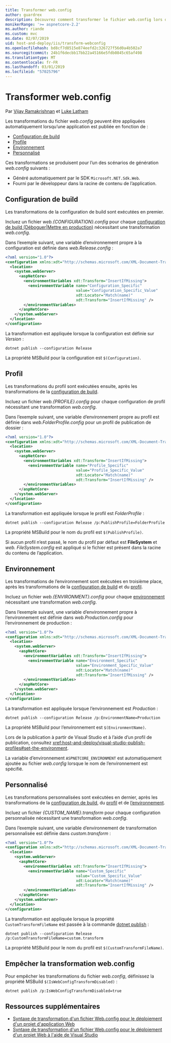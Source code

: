 ```yaml
---
title: Transformer web.config
author: guardrex
description: Découvrez comment transformer le fichier web.config lors de la publication d’une application ASP.NET Core.
monikerRange: '>= aspnetcore-2.2'
ms.author: riande
ms.custom: mvc
ms.date: 02/07/2019
uid: host-and-deploy/iis/transform-webconfig
ms.openlocfilehash: bd8cf7d8515e874eefd2c326727f56d0a4b502a7
ms.sourcegitcommit: 24b1f6decbb17bb22a45166e5fdb0845c65af498
ms.translationtype: MT
ms.contentlocale: fr-FR
ms.lasthandoff: 03/01/2019
ms.locfileid: "57025796"
---
```

# <a name="transform-webconfig"></a>Transformer web.config

Par [Vijay Ramakrishnan](https://github.com/vijayrkn) et [Luke Latham](https://github.com/guardrex)

Les transformations du fichier *web.config* peuvent être appliquées automatiquement lorsqu’une application est publiée en fonction de :

* [Configuration de build](#build-configuration)
* [Profile](#profile)
* [Environnement](#environment)
* [Personnalisé](#custom)

Ces transformations se produisent pour l’un des scénarios de génération *web.config* suivants :

* Généré automatiquement par le SDK `Microsoft.NET.Sdk.Web`.
* Fourni par le développeur dans la racine de contenu de l’application.

## <a name="build-configuration"></a>Configuration de build

Les transformations de la configuration de build sont exécutées en premier.

Incluez un fichier *web.{CONFIGURATION}.config* pour chaque [configuration de build (Déboguer|Mettre en production)](/dotnet/core/tools/dotnet-publish#options) nécessitant une transformation *web.config*.

Dans l’exemple suivant, une variable d’environnement propre à la configuration est définie dans *web.Release.config* :

```xml
<?xml version="1.0"?>
<configuration xmlns:xdt="http://schemas.microsoft.com/XML-Document-Transform">
  <location>
    <system.webServer>
      <aspNetCore>
        <environmentVariables xdt:Transform="InsertIfMissing">
          <environmentVariable name="Configuration_Specific" 
                               value="Configuration_Specific_Value" 
                               xdt:Locator="Match(name)" 
                               xdt:Transform="InsertIfMissing" />
        </environmentVariables>
      </aspNetCore>
    </system.webServer>
  </location>
</configuration>
```

La transformation est appliquée lorsque la configuration est définie sur *Version* :

```console
dotnet publish --configuration Release
```

La propriété MSBuild pour la configuration est `$(Configuration)`.

## <a name="profile"></a>Profil

Les transformations du profil sont exécutées ensuite, après les transformations de la [configuration de build](#build-configuration).

Incluez un fichier *web.{PROFILE}.config* pour chaque configuration de profil nécessitant une transformation *web.config*.

Dans l’exemple suivant, une variable d’environnement propre au profil est définie dans *web.FolderProfile.config* pour un profil de publication de dossier :

```xml
<?xml version="1.0"?>
<configuration xmlns:xdt="http://schemas.microsoft.com/XML-Document-Transform">
  <location>
    <system.webServer>
      <aspNetCore>
        <environmentVariables xdt:Transform="InsertIfMissing">
          <environmentVariable name="Profile_Specific" 
                               value="Profile_Specific_Value" 
                               xdt:Locator="Match(name)" 
                               xdt:Transform="InsertIfMissing" />
        </environmentVariables>
      </aspNetCore>
    </system.webServer>
  </location>
</configuration>
```

La transformation est appliquée lorsque le profil est *FolderProfile* :

```console
dotnet publish --configuration Release /p:PublishProfile=FolderProfile
```

La propriété MSBuild pour le nom du profil est `$(PublishProfile)`.

Si aucun profil n’est passé, le nom du profil par défaut est **FileSystem** et *web. FileSystem.config* est appliqué si le fichier est présent dans la racine du contenu de l’application.

## <a name="environment"></a>Environnement

Les transformations de l’environnement sont exécutées en troisième place, après les transformations de la [configuration de build](#build-configuration) et du [profil](#profile).

Incluez un fichier *web.{ENVIRONMENT}.config* pour chaque [environnement](xref:fundamentals/environments) nécessitant une transformation *web.config*.

Dans l’exemple suivant, une variable d’environnement propre à l’environnement est définie dans *web.Production.config* pour l’environnement de production :

```xml
<?xml version="1.0"?>
<configuration xmlns:xdt="http://schemas.microsoft.com/XML-Document-Transform">
  <location>
    <system.webServer>
      <aspNetCore>
        <environmentVariables xdt:Transform="InsertIfMissing">
          <environmentVariable name="Environment_Specific" 
                               value="Environment_Specific_Value" 
                               xdt:Locator="Match(name)" 
                               xdt:Transform="InsertIfMissing" />
        </environmentVariables>
      </aspNetCore>
    </system.webServer>
  </location>
</configuration>
```

La transformation est appliquée lorsque l’environnement est *Production* :

```console
dotnet publish --configuration Release /p:EnvironmentName=Production
```

La propriété MSBuild pour l’environnement est `$(EnvironmentName)`.

Lors de la publication à partir de Visual Studio et à l’aide d’un profil de publication, consultez <xref:host-and-deploy/visual-studio-publish-profiles#set-the-environment>.

La variable d’environnement `ASPNETCORE_ENVIRONMENT` est automatiquement ajoutée au fichier *web.config* lorsque le nom de l’environnement est spécifié.

## <a name="custom"></a>Personnalisé

Les transformations personnalisées sont exécutées en dernier, après les transformations de la [configuration de build](#build-configuration), du [profil](#profile) et de [l’environnement](#environment).

Incluez un fichier *{CUSTOM_NAME}.transform* pour chaque configuration personnalisée nécessitant une transformation *web.config*.

Dans l’exemple suivant, une variable d’environnement de transformation personnalisée est définie dans *custom.transform* :

```xml
<?xml version="1.0"?>
<configuration xmlns:xdt="http://schemas.microsoft.com/XML-Document-Transform">
  <location>
    <system.webServer>
      <aspNetCore>
        <environmentVariables xdt:Transform="InsertIfMissing">
          <environmentVariable name="Custom_Specific" 
                               value="Custom_Specific_Value" 
                               xdt:Locator="Match(name)" 
                               xdt:Transform="InsertIfMissing" />
        </environmentVariables>
      </aspNetCore>
    </system.webServer>
  </location>
</configuration>
```

La transformation est appliquée lorsque la propriété `CustomTransformFileName` est passée à la commande [dotnet publish](/dotnet/core/tools/dotnet-publish) :

```console
dotnet publish --configuration Release /p:CustomTransformFileName=custom.transform
```

La propriété MSBuild pour le nom du profil est `$(CustomTransformFileName)`.

## <a name="prevent-webconfig-transformation"></a>Empêcher la transformation web.config

Pour empêcher les transformations du fichier *web.config*, définissez la propriété MSBuild `$(IsWebConfigTransformDisabled)` :

```console
dotnet publish /p:IsWebConfigTransformDisabled=true
```

## <a name="additional-resources"></a>Ressources supplémentaires

* [Syntaxe de transformation d'un fichier Web.config pour le déploiement d'un projet d'application Web](http://go.microsoft.com/fwlink/?LinkId=301874)
* [Syntaxe de transformation d'un fichier Web.config pour le déploiement d'un projet Web à l'aide de Visual Studio](https://docs.microsoft.com/previous-versions/aspnet/dd465326(v=vs.110))
